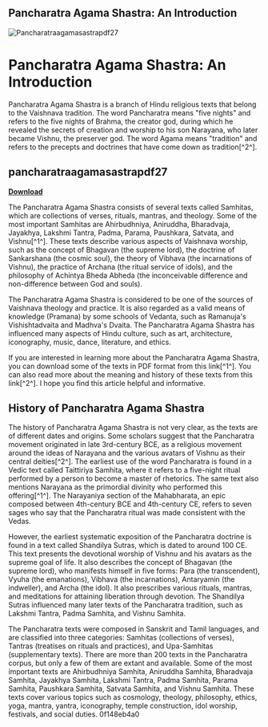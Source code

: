 ## Pancharatra Agama Shastra: An Introduction

 
![Pancharatraagamasastrapdf27](https://i1.sndcdn.com/artworks-37dEyysTJFGrjOZG-mFx3Og-t500x500.jpg)

 
# Pancharatra Agama Shastra: An Introduction
 
Pancharatra Agama Shastra is a branch of Hindu religious texts that belong to the Vaishnava tradition. The word Pancharatra means "five nights" and refers to the five nights of Brahma, the creator god, during which he revealed the secrets of creation and worship to his son Narayana, who later became Vishnu, the preserver god. The word Agama means "tradition" and refers to the precepts and doctrines that have come down as tradition[^2^].
 
## pancharatraagamasastrapdf27


[**Download**](https://www.google.com/url?q=https%3A%2F%2Furlgoal.com%2F2tLptr&sa=D&sntz=1&usg=AOvVaw2CCAzlEmla1CMqpnidKnQ-)

 
The Pancharatra Agama Shastra consists of several texts called Samhitas, which are collections of verses, rituals, mantras, and theology. Some of the most important Samhitas are Ahirbudhniya, Aniruddha, Bharadvaja, Jayakhya, Lakshmi Tantra, Padma, Parama, Paushkara, Satvata, and Vishnu[^1^]. These texts describe various aspects of Vaishnava worship, such as the concept of Bhagavan (the supreme lord), the doctrine of Sankarshana (the cosmic soul), the theory of Vibhava (the incarnations of Vishnu), the practice of Archana (the ritual service of idols), and the philosophy of Achintya Bheda Abheda (the inconceivable difference and non-difference between God and souls).
 
The Pancharatra Agama Shastra is considered to be one of the sources of Vaishnava theology and practice. It is also regarded as a valid means of knowledge (Pramana) by some schools of Vedanta, such as Ramanuja's Vishishtadvaita and Madhva's Dvaita. The Pancharatra Agama Shastra has influenced many aspects of Hindu culture, such as art, architecture, iconography, music, dance, literature, and ethics.
 
If you are interested in learning more about the Pancharatra Agama Shastra, you can download some of the texts in PDF format from this link[^1^]. You can also read more about the meaning and history of these texts from this link[^2^]. I hope you find this article helpful and informative.
  
## History of Pancharatra Agama Shastra
 
The history of Pancharatra Agama Shastra is not very clear, as the texts are of different dates and origins. Some scholars suggest that the Pancharatra movement originated in late 3rd-century BCE, as a religious movement around the ideas of Narayana and the various avatars of Vishnu as their central deities[^2^]. The earliest use of the word Pancharatra is found in a Vedic text called Taittiriya Samhita, where it refers to a five-night ritual performed by a person to become a master of rhetorics. The same text also mentions Narayana as the primordial divinity who performed this offering[^1^]. The Narayaniya section of the Mahabharata, an epic composed between 4th-century BCE and 4th-century CE, refers to seven sages who say that the Pancharatra ritual was made consistent with the Vedas.
 
However, the earliest systematic exposition of the Pancharatra doctrine is found in a text called Shandilya Sutras, which is dated to around 100 CE. This text presents the devotional worship of Vishnu and his avatars as the supreme goal of life. It also describes the concept of Bhagavan (the supreme lord), who manifests himself in five forms: Para (the transcendent), Vyuha (the emanations), Vibhava (the incarnations), Antaryamin (the indweller), and Archa (the idol). It also prescribes various rituals, mantras, and meditations for attaining liberation through devotion. The Shandilya Sutras influenced many later texts of the Pancharatra tradition, such as Lakshmi Tantra, Padma Samhita, and Vishnu Samhita.
 
The Pancharatra texts were composed in Sanskrit and Tamil languages, and are classified into three categories: Samhitas (collections of verses), Tantras (treatises on rituals and practices), and Upa-Samhitas (supplementary texts). There are more than 200 texts in the Pancharatra corpus, but only a few of them are extant and available. Some of the most important texts are Ahirbudhniya Samhita, Aniruddha Samhita, Bharadvaja Samhita, Jayakhya Samhita, Lakshmi Tantra, Padma Samhita, Parama Samhita, Paushkara Samhita, Satvata Samhita, and Vishnu Samhita. These texts cover various topics such as cosmology, theology, philosophy, ethics, yoga, mantra, yantra, iconography, temple construction, idol worship, festivals, and social duties.
 0f148eb4a0
